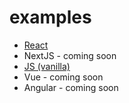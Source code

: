 # examples

- [React](https://github.com/codatio/sdk-link/tree/main/examples/react)
- NextJS - coming soon
- [JS (vanilla)](https://github.com/codatio/sdk-link/tree/main/examples/javascript)
- Vue - coming soon
- Angular - coming soon
